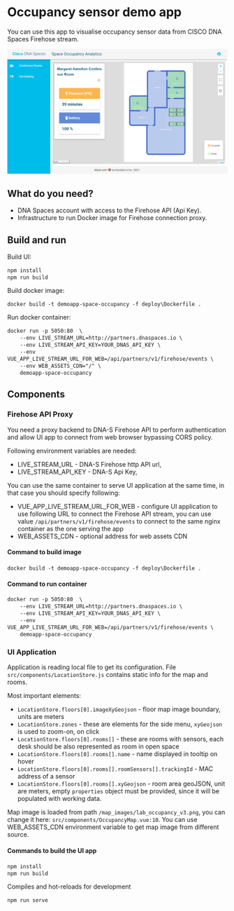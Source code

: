 # Occupancy sensor demo app

You can use this app to visualise occupancy sensor data from CISCO DNA Spaces Firehose stream.

![Example screen](example.png)

## What do you need?

- DNA Spaces account with access to the Firehose API (Api Key).
- Infrastructure to run Docker image for Firehose connection proxy.

## Build and run

Build UI:  
```
npm install
npm run build
```

Build docker image:  
```
docker build -t demoapp-space-occupancy -f deploy\Dockerfile .
```

Run docker container:  
```
docker run -p 5050:80  \
    --env LIVE_STREAM_URL=http://partners.dnaspaces.io \
    --env LIVE_STREAM_API_KEY=YOUR_DNAS_API_KEY \
    --env VUE_APP_LIVE_STREAM_URL_FOR_WEB=/api/partners/v1/firehose/events \ 
    --env WEB_ASSETS_CDN="/" \ 
    demoapp-space-occupancy
```

## Components

### Firehose API Proxy

You need a proxy backend to DNA-S Firehose API to perform authentication and allow UI app to connect from web browser bypassing CORS policy.

Following environment variables are needed:  
* LIVE_STREAM_URL - DNA-S Firehose http API url,
* LIVE_STREAM_API_KEY - DNA-S Api Key,
  
You can use the same container to serve UI application at the same time, in that case you should specify following:  
* VUE_APP_LIVE_STREAM_URL_FOR_WEB - configure UI application to use following URL to connect the Firehose API stream, you can use value `/api/partners/v1/firehose/events` to connect to the same nginx container as the one serving the app
* WEB_ASSETS_CDN - optional address for web assets CDN

#### Command to build image

`docker build -t demoapp-space-occupancy -f deploy\Dockerfile .`

#### Command to run container

```
docker run -p 5050:80  \
    --env LIVE_STREAM_URL=http://partners.dnaspaces.io \
    --env LIVE_STREAM_API_KEY=YOUR_DNAS_API_KEY \
    --env VUE_APP_LIVE_STREAM_URL_FOR_WEB=/api/partners/v1/firehose/events \ 
    demoapp-space-occupancy
```

### UI Application

Application is reading local file to get its configuration. File `src/components/LocationStore.js` contains static info for the map and rooms. 

Most important elements:

- `LocationStore.floors[0].imageXyGeojson` - floor map image boundary, units are meters
- `LocationStore.zones` - these are elements for the side menu, `xyGeojson` is used to zoom-on, on click
- `LocationStore.floors[0].rooms[]` - these are rooms with sensors, each desk should be also represented as room in open space
- `LocationStore.floors[0].rooms[].name` - name displayed in tooltip on hover
- `LocationStore.floors[0].rooms[].roomSensors[].trackingId` - MAC address of a sensor
- `LocationStore.floors[0].rooms[].xyGeojson` - room area geoJSON, unit are meters, empty `properties` object must be provided, since it will be populated with working data.

Map image is loaded from path `/map_images/lab_occupancy_v3.png`, you can change it here: `src/components/OccupancyMap.vue:10`. You can use WEB_ASSETS_CDN environment variable to get map image from different source.  

#### Commands to build the UI app

```
npm install
npm run build
```

Compiles and hot-reloads for development
```
npm run serve
```
